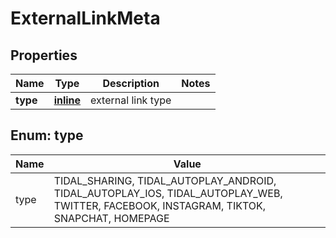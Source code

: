 
# ExternalLinkMeta

## Properties
Name | Type | Description | Notes
------------ | ------------- | ------------- | -------------
**type** | [**inline**](#Type) | external link type | 


<a id="Type"></a>
## Enum: type
Name | Value
---- | -----
type | TIDAL_SHARING, TIDAL_AUTOPLAY_ANDROID, TIDAL_AUTOPLAY_IOS, TIDAL_AUTOPLAY_WEB, TWITTER, FACEBOOK, INSTAGRAM, TIKTOK, SNAPCHAT, HOMEPAGE



